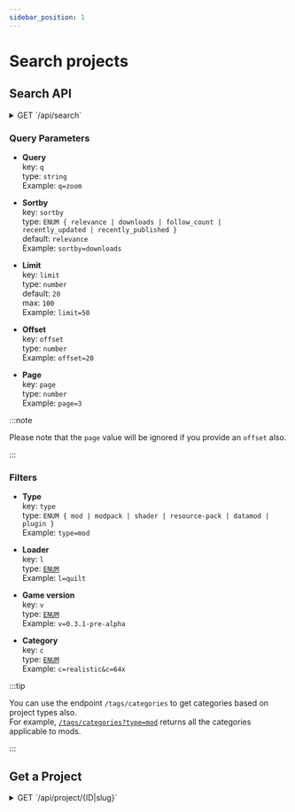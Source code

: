 ```yaml
---
sidebar_position: 1
---
```


# Search projects

## Search API

<details>
<summary>GET `/api/search`</summary>


```json
"hits": [
    {
        "id": "J-sUmTnO6DEFC6d8o4",
        "slug": "simply-cosmic-shading",
        "name": "Simply Cosmic Shading",
        "summary": "Replaces the sun-based block shading with a static one.",
        "type": ["mod"],
        "icon": "https://i.ibb.co/Pc7GmNf/logox1080.png",
        "downloads": 19,
        "followers": 0,
        "dateUpdated": "2024-09-16T14:24:21.459Z",
        "datePublished": "2024-09-14T22:11:05.835Z",
        "categories": ["utility", "decoration"],
        "featuredCategories": ["utility"],
        "gameVersions": ["0.3.0-pre-alpha", "0.3.1-pre-alpha"],
        "loaders": ["quilt"],
        "author": "StartsMercury"  // CRMM username of the author
    },
    ...
],
"query": "shading?type=mod",
"processingTimeMs": 2,
"limit": 20,
"offset": 0,
"estimatedTotalHits": 2
```

[Source code reference](https://github.com/CRModders/cosmic-mod-manager/tree/main/packages/shared/types/api/index.ts#L142)
</details>

### Query Parameters

- **Query** \
    key: `q` \
    type: `string` \
    Example: `q=zoom`

- **Sortby** \
    key: `sortby` \
    type: `ENUM { relevance | downloads | follow_count | recently_updated | recently_published }` \
    default: `relevance` \
    Example: `sortby=downloads`

- **Limit** \
    key: `limit` \
    type: `number` \
    default: `20` \
    max: `100` \
    Example: `limit=50`

- **Offset** \
    key: `offset` \
    type: `number` \
    Example: `offset=20`

- **Page** \
    key: `page` \
    type: `number` \
    Example: `page=3`

:::note

Please note that the `page` value will be ignored if you provide an `offset` also.

:::

### Filters

- **Type** \
    key: `type` \
    type: `ENUM { mod | modpack | shader | resource-pack | datamod | plugin }` \
    Example: `type=mod`

- **Loader** \
    key: `l` \
    type: [`ENUM`](https://api.crmm.tech/api/search/filters/loaders) \
    Example: `l=quilt`

- **Game version** \
    key: `v` \
    type: [`ENUM`](https://api.crmm.tech/api/search/filters/game-versions) \
    Example: `v=0.3.1-pre-alpha`

- **Category** \
    key: `c` \
    type: [`ENUM`](https://api.crmm.tech/api/tags/categories) \
    Example: `c=realistic&c=64x`

:::tip

You can use the endpoint `/tags/categories` to get categories based on project types also. \
For example, [`/tags/categories?type=mod`](https://api.crmm.tech/api/tags/categories?type=mod) returns all the categories applicable to mods.

:::
<br />


## Get a Project

<details>
<summary>GET `/api/project/{ID|slug}`</summary>

```json
"success": true,
"project": {
    "id": "aGpOpKiIRORfH684gv",
    "teamId": "QQM8DQzZJoc076lbl1",
    "orgId": null,
    "name": "Dice",
    "icon": "https://crmm-cdn.global.ssl.fastly.net/cdn/data/dice/JolAzfYYSrgnj2Ak.png",
    "status": "draft",
    "summary": "A dice datamod with dice. 16x textures. ",
    "description": "...",
    "type": ["datamod"],
    "categories": ["decoration"],
    "featuredCategories": ["decoration"],
    "licenseId": "MIT",
    "licenseName": "MIT License",
    "licenseUrl": "",
    "dateUpdated": "2024-09-25T10:22:30.340Z",
    "datePublished": "2024-09-20T10:02:57.589Z",
    "downloads": 48,
    "followers": 0,
    "slug": "dice",
    "visibility": "listed",
    "issueTrackerUrl": "https://codeberg.org/eatham/cr-dice/issues",
    "projectSourceUrl": "https://codeberg.org/eatham/cr-dice",
    "projectWikiUrl": "",
    "discordInviteUrl": "",
    "clientSide": "required",
    "serverSide": "unknown",
    "loaders": [],
    "gameVersions": ["0.3.1-pre-alpha", "0.3.0-pre-alpha"],
    "gallery": [
        {
            "id": "vtMgB0OzA5lwjnJmYJ",
            "name": "All the dice! Again!",
            "description": "",
            "image": "https://crmm-cdn.global.ssl.fastly.net/cdn/data/dice/gallery/5m_nx-W64ygxQg_SM1.png",
            "featured": false,
            "dateCreated": "2024-09-25T10:17:40.100Z",
            "orderIndex": 18
        }
    ],
    "members": [
        {
            "id": "uEHGSSQCxZ0ObgVUeo",
            "userId": "K4SwdRSPubHZgi-ZoE",
            "teamId": "QQM8DQzZJoc076lbl1",
            "userName": "ethan",
            "avatarUrl": "https://lh3.googleusercontent.com/a/ACg8ocIQT9VZWTXbfFcIMw1QO-LDFhvbwStJi82s_PZPmkT2Fd8pofw=s96-c",
            "role": "Owner",
            "isOwner": true,
            "accepted": true,
            "permissions": [],
            "organisationPermissions": []
        }
    ],
    "organisation": null
}
```

[Source code reference](https://github.com/CRModders/cosmic-mod-manager/tree/main/packages/shared/types/api/index.ts#L60)

</details>

